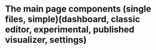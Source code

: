 # The main page components (single files, simple)(dashboard, classic editor, experimental, published visualizer, settings)